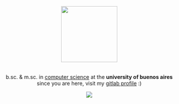 <div align="center">
<img src="https://c.tenor.com/AV0aXNyLmlsAAAAC/neon-genesis-evangelion-misato-katsuragi.gif" height="150px">
<br><br>
<p>b.sc. & m.sc. in <a href="https://computacion.dc.uba.ar/plan-de-estudios-2023/">computer science</a> at the <b>university of buenos aires</b><br>
since you are here, visit my <a href="https://gitlab.com/valn">gitlab profile</a> :)</p>
<img src="https://lastfm-recently-played.vercel.app/api?user=valnssh&bg_color=0d1117&border_radius=5&header_style=none&count=1&footer_style=none&width=400">
</div>
